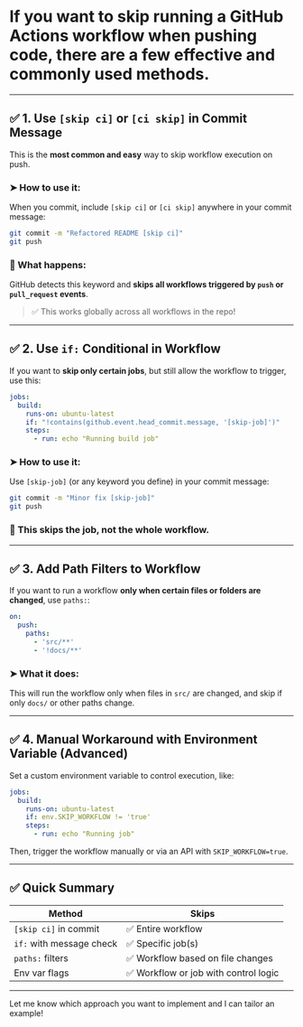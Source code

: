 # If you want to **skip running a GitHub Actions workflow when pushing code**, there are a few effective and commonly used methods.

---

## ✅ 1. **Use `[skip ci]` or `[ci skip]` in Commit Message**

This is the **most common and easy** way to skip workflow execution on push.

### ➤ How to use it:

When you commit, include `[skip ci]` or `[ci skip]` anywhere in your commit message:

```bash
git commit -m "Refactored README [skip ci]"
git push
```

### 🧠 What happens:

GitHub detects this keyword and **skips all workflows triggered by `push` or `pull_request` events**.

> ✅ This works globally across all workflows in the repo!

---

## ✅ 2. **Use `if:` Conditional in Workflow**

If you want to **skip only certain jobs**, but still allow the workflow to trigger, use this:

```yaml
jobs:
  build:
    runs-on: ubuntu-latest
    if: "!contains(github.event.head_commit.message, '[skip-job]')"
    steps:
      - run: echo "Running build job"
```

### ➤ How to use it:

Use `[skip-job]` (or any keyword you define) in your commit message:

```bash
git commit -m "Minor fix [skip-job]"
git push
```

### 🧠 This skips the **job**, not the whole workflow.

---

## ✅ 3. **Add Path Filters to Workflow**

If you want to run a workflow **only when certain files or folders are changed**, use `paths:`:

```yaml
on:
  push:
    paths:
      - 'src/**'
      - '!docs/**'
```

### ➤ What it does:

This will run the workflow only when files in `src/` are changed, and skip if only `docs/` or other paths change.

---

## ✅ 4. **Manual Workaround with Environment Variable (Advanced)**

Set a custom environment variable to control execution, like:

```yaml
jobs:
  build:
    runs-on: ubuntu-latest
    if: env.SKIP_WORKFLOW != 'true'
    steps:
      - run: echo "Running job"
```

Then, trigger the workflow manually or via an API with `SKIP_WORKFLOW=true`.

---

## ✅ Quick Summary

| Method                   | Skips                                |
| ------------------------ | ------------------------------------ |
| `[skip ci]` in commit    | ✅ Entire workflow                    |
| `if:` with message check | ✅ Specific job(s)                    |
| `paths:` filters         | ✅ Workflow based on file changes     |
| Env var flags            | ✅ Workflow or job with control logic |

---

Let me know which approach you want to implement and I can tailor an example!
